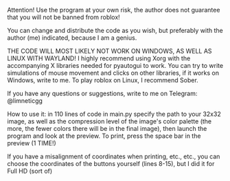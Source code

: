 Attention! Use the program at your own risk, the author does not guarantee that you will not be banned from roblox! 

You can change and distribute the code as you wish, but preferably with the author (me) indicated, because I am a genius.

THE CODE WILL MOST LIKELY NOT WORK ON WINDOWS, AS WELL AS LINUX WITH WAYLAND! I highly recommend using Xorg with the accompanying X libraries needed for pyautogui to work. You can try to write simulations of mouse movement and clicks on other libraries, if it works on Windows, write to me. To play roblox on Linux, I recommend Sober.

If you have any questions or suggestions, write to me on Telegram: @limneticgg

How to use it: in 110 lines of code in main.py specify the path to your 32x32 image, as well as the compression level of the image's color palette (the more, the fewer colors there will be in the final image), then launch the program and look at the preview. To print, press the space bar in the preview (1 TIME!)

If you have a misalignment of coordinates when printing, etc., etc., you can choose the coordinates of the buttons yourself (lines 8-15), but I did it for Full HD (sort of)
